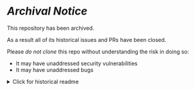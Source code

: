 # ***Archival Notice***
This repository has been archived.

As a result all of its historical issues and PRs have been closed.

Please *do not clone* this repo without understanding the risk in doing so:
- It may have unaddressed security vulnerabilities
- It may have unaddressed bugs

<details>
   <summary>Click for historical readme</summary>

# the trusty Python wrench

It's without question that us dbters [stan](https://www.urbandictionary.com/define.php?term=Stan) for SQL. However, we're not zealots -- sometimes Python is exactly the way to get things done.

This dbt project shows a trivial example fuzzy string matching in Snowflake using dbt-snowflake Python models in Snowpark. [thefuzz](https://github.com/seatgeek/thefuzz) is the defacto package. While Snowflake SQL has the `EDITDISTANCE()` ([docs](https://docs.snowflake.com/en/sql-reference/functions/editdistance.html)) function, what we're after is &quot;give me the best match for this string, as long as it's 'close enough'&quot;

This is easily accomplished with `thefuzz.process.extractOne()` ([source](https://github.com/seatgeek/thefuzz/blob/791c0bd18c77b4d9911f234c70808dbf24f74152/thefuzz/process.py#L200-L225))


## Video Walkthroughs

You can watch these recorded walkthroughs below in lieu of finishing this `README.md`:
- [Python wrench  I: Intro &amp; Background](https://www.loom.com/share/c1ccc4b6c84740afbe65e2bf81616779)
- [Python wrench  II: Reusable Demo](https://www.loom.com/share/a5ec42aded57469c88d01b589c3d0700)

## Imaginiary Scenario

### Shut up and show me the code!

- [fuzzer.ipynb](fuzzer.ipynb): A notebook that shows you the code on your local machine 
- [/models/v1/fruit_join.py](/models/v1/fruit_join.py): A Python model that does effectively the majority of the transformation
- [models/stage/stg_fruit_user_input.py](models/stage/stg_fruit_user_input.py) a Python


### Background

Imagine you work at a company that makes a fruit ordering app. However, rather than using a drop-down menu to select  the desired fruit, the app devs just put a text box. It's your job to tell the finance department how much each user owes.

### Process

We have two `.csv` seed tables serve as our trivial data source:

- `fruit_prices_fact.csv`: a mapping of fruits to their corresponding price
- `fruit_user_input.csv`: a table with one row per user per fruit that includes the user-entered text and their desired quantity

The resulting Python model is a table that gives the total amount due for each user. This is accomplished in the following steps

1. Get pandas DataFrames of each of the above tables
2. Find the actual fruit name that best corresponds to the user-provided text (`fruit_name`).
3. Uses new column to join to the `fruit_prices_fact` table to get the fruit price.
4. Calculates the subtotal price for each row (i.e. `total = price * quantity`).
5. Returns the total price per user


If we wanted to minimize the amount of Python and increase the testing surface area, perhaps we'd want to only use Python to do steps 1 &amp; 2, then use a downstream SQL model to do steps 3-5. One benefit would be that we could then set a warning and error threshold if a designated perfentage of user-entered strings do not have a suitable match in the price table.

### Implementation Details

#### `thefuzz`'s `extractOne()`

[example from `thefuzz`'s README](https://github.com/seatgeek/thefuzz#process)

We make this function so that it is more easily [applied](https://pandas.pydata.org/docs/reference/api/pandas.DataFrame.apply.html) to an entire column at once.

```py
def custom_scorer(string, score_cutoff=60):
    '''
    for a given string and a minimum
    return the best match out of the `fruit_name` column in the df_to table
    if no match above `score_cutoff`, return `None`
    '''
    
    x = process.extractOne(string,df_price[&quot;FRUIT_NAME&quot;], score_cutoff=score_cutoff)
    
    if x is not None:
        return x[0]
    else:
        return None
```


#### Pandas method chain

I'm a big fan of [Pandas method chaining](https://www.loom.com/share/31ab8e5f1018492c800d52a743ac98ee). Sometimes it makes the syntax awkward at times (I'm looking at you `.assign(fruit_name = lambda df: df['fruit_user_input'].apply(custom_scorer))`), but at least there's a series of transformation applied to a single object and you're less likely to have many copies of the dataframe all with slightly different variable names. Below is the chain in use, with comments explaining what is being done.

```py
df_final = (df_input
           # make new col, `fruit_name`, with best match against actual table
           .assign(fruit_name = lambda df: df['fruit_user_input'].apply(custom_scorer))
           # join the actual fruit price table
           .merge(df_price, on=&quot;fruit_name&quot;)
           # # calculate subtotal
           .assign(total= lambda df: df.quantity * df.cost)
           # # find total for each user and sort descending by total price
           .groupby(&quot;user_name&quot;)['total'].sum()
           .reset_index()
           .sort_values(&quot;total&quot;, ascending=False)
          )
```

#### Syntactic Sugar to make it work in Snowpark

1. make sure you configure column quoting so you can keep the lowercase column names by adding the following to your `dbt_project.yml`. Otherwise, you may get tripped up when in Snowpark and the DataFrame column names are capitalized. 
    ```yaml
    seeds:
        +quote_columns: true
    ```
2. We can inject the above snippets into the following already configured template and save it as `models/fruit_join.py`

    ```py
    # models/fruit_join.py

    import fuzzywuzzy

    def model(dbt, session):
        dbt.config(
            materialized=&quot;table&quot;,
            packages = [&quot;fuzzywuzzy&quot;]
            )

        df_input = dbt.ref(&quot;user_input&quot;).to_pandas()

        df_price = dbt.ref(&quot;fruit_fact&quot;).to_pandas()

        # ... see the above two chunks ...
        def custom_scorer() ...
        df_final = ...

        return df_final
    ```
3. to run this DAG, simply call `dbt build`!


#### Making the code more dbtonic

All we're really doing is adding a new column to a raw dataset. This falls which is also know as a staging model. So for v2, [models/stage/stg_fruit_user_input.py](models/stage/stg_fruit_user_input.py), the new column calculation is the only thing that's done to the staging model and it is done in Python. Everything else happens in SQL in downstream models as per usual.


From [dbt's best practices](https://docs.getdbt.com/guides/legacy/best-practices)
> Source-centric transformations to transform data from different sources into a consistent structure, for example, re-aliasing and recasting columns, or unioning, joining or deduplicating source data to ensure your model has the correct grain.

